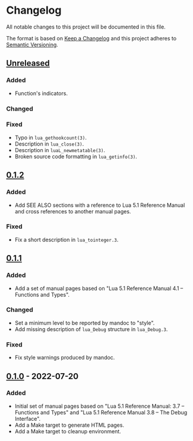 # Changelog

All notable changes to this project will be documented in this file.

The format is based on [Keep a Changelog](https://keepachangelog.com/en/1.0.0/)
and this project adheres to [Semantic Versioning](https://semver.org/spec/v2.0.0.html).

## [Unreleased]

### Added

- Function's indicators.

### Changed

### Fixed

- Typo in `lua_gethookcount(3)`.
- Description in `lua_close(3)`.
- Description in `luaL_newmetatable(3)`.
- Broken source code formatting in `lua_getinfo(3)`.

[Unreleased]: https://github.com/ligurio/luac-manual-pages/compare/0.1.2...master

## [0.1.2]

### Added

- Add SEE ALSO sections with a reference to Lua 5.1 Reference Manual and cross
  references to another manual pages.

### Fixed

- Fix a short description in `lua_tointeger.3`.

[0.1.2]: https://github.com/ligurio/luac-manual-pages/compare/0.1.1...0.1.2

## [0.1.1]

### Added

- Add a set of manual pages based on "Lua 5.1 Reference Manual 4.1 – Functions
  and Types".

### Changed

- Set a minimum level to be reported by mandoc to "style".
- Add missing description of `lua_Debug` structure in `lua_Debug.3`.

### Fixed

- Fix style warnings produced by mandoc.

[0.1.1]: https://github.com/ligurio/luac-manual-pages/compare/0.1.0...0.1.1

## [0.1.0] - 2022-07-20

### Added

- Initial set of manual pages based on "Lua 5.1 Reference Manual: 3.7 –
  Functions and Types" and "Lua 5.1 Reference Manual 3.8 – The Debug Interface".
- Add a Make target to generate HTML pages.
- Add a Make target to cleanup environment.

[0.1.0]: https://github.com/ligurio/luac-manual-pages/compare/90ab1ee...0.1.0
